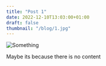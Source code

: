 ```yaml
---
title: "Post 1"
date: 2022-12-10T13:03:00+01:00
draft: false
thumbnail: "/blog/1.jpg"
---
```


![Something](/index-image-0.jpeg "Title")

Maybe its because there is no content